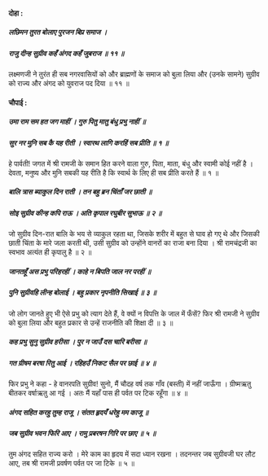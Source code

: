 #### दोहा :

##### लछिमन तुरत बोलाए पुरजन बिप्र समाज ।
##### राजु दीन्ह सुग्रीव कहँ अंगद कहँ जुबराज ॥ ११ ॥

लक्ष्मणजी ने तुरंत ही सब नगरवासियों को और ब्राह्मणों के समाज को बुला लिया और (उनके सामने) सुग्रीव को राज्य और अंगद को युवराज पद दिया ॥ ११ ॥

#### चौपाई :

##### उमा राम सम हत जग माहीं । गुरु पितु मातु बंधु प्रभु नाहीं ॥
##### सुर नर मुनि सब कै यह रीती । स्वारथ लागि करहिं सब प्रीति ॥ १ ॥

हे पार्वती! जगत में श्री रामजी के समान हित करने वाला गुरु, पिता, माता, बंधु और स्वामी कोई नहीं है । देवता, मनुष्य और मुनि सबकी यह रीति है कि स्वार्थ के लिए ही सब प्रीति करते हैं ॥ १ ॥

##### बालि त्रास ब्याकुल दिन राती । तन बहु ब्रन चिंताँ जर छाती ॥
##### सोइ सुग्रीव कीन्ह कपि राऊ । अति कृपाल रघुबीर सुभाऊ ॥ २ ॥

जो सुग्रीव दिन-रात बालि के भय से व्याकुल रहता था, जिसके शरीर में बहुत से घाव हो गए थे और जिसकी छाती चिंता के मारे जला करती थी, उसी सुग्रीव को उन्होंने वानरों का राजा बना दिया । श्री रामचंद्रजी का स्वभाव अत्यंत ही कृपालु है ॥ २ ॥

##### जानतहूँ अस प्रभु परिहरहीं । काहे न बिपति जाल नर परहीं ॥
##### पुनि सुग्रीवहि लीन्ह बोलाई । बहु प्रकार नृपनीति सिखाई ॥ ३ ॥

जो लोग जानते हुए भी ऐसे प्रभु को त्याग देते हैं, वे क्यों न विपत्ति के जाल में फँसें? फिर श्री रामजी ने सुग्रीव को बुला लिया और बहुत प्रकार से उन्हें राजनीति की शिक्षा दी ॥ ३ ॥

##### कह प्रभु सुनु सुग्रीव हरीसा । पुर न जाउँ दस चारि बरीसा ॥
##### गत ग्रीषम बरषा रितु आई । रहिहउँ निकट सैल पर छाई ॥ ४ ॥

फिर प्रभु ने कहा - हे वानरपति सुग्रीव! सुनो, मैं चौदह वर्ष तक गाँव (बस्ती) में नहीं जाऊँगा । ग्रीष्मऋतु बीतकर वर्षाऋतु आ गई । अतः मैं यहाँ पास ही पर्वत पर टिक रहूँगा ॥ ४ ॥

##### अंगद सहित करहु तुम्ह राजू । संतत हृदयँ धरेहु मम काजू ॥
##### जब सुग्रीव भवन फिरि आए । रामु प्रबरषन गिरि पर छाए ॥ ५ ॥

तुम अंगद सहित राज्य करो । मेरे काम का हृदय में सदा ध्यान रखना । तदनन्तर जब सुग्रीवजी घर लौट आए, तब श्री रामजी प्रवर्षण पर्वत पर जा टिके ॥ ५ ॥